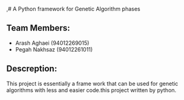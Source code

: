 ,# A Python framework for Genetic Algorithm phases

## Team Members:
- Arash Aghaei (94012269015)
- Pegah Nakhsaz (94012261011)

## Descreption:
This project is essentially a frame work that can be used for genetic algorithms with less and easier code.this project written by python.
